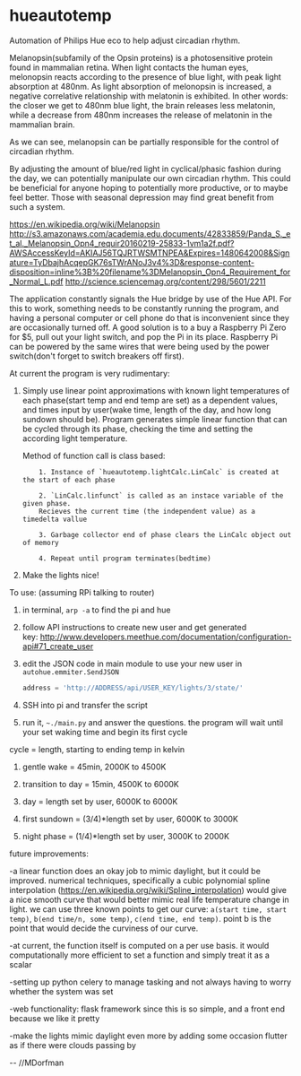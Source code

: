 # hueautotemp
Automation of Philips Hue eco to help adjust circadian rhythm.


Melanopsin(subfamily of the Opsin proteins) is a photosensitive protein found in mammalian retina. When light contacts the human eyes, melonopsin reacts according to the presence of blue light, with peak light absorption at 480nm. As light absorption of melonopsin is increased, a negative correlative relationship with melatonin is exhibited. In other words: the closer we get to 480nm blue light, the brain releases less melatonin, while a decrease from 480nm increases the release of melatonin in the mammalian brain.

As we can see, melanopsin can be partially responsible for the control of circadian rhythm.

By adjusting the amount of blue/red light in cyclical/phasic fashion during the day, we can potentially manipulate our own circadian rhythm. This could be beneficial for anyone hoping to potentially more productive, or to maybe feel better. Those with seasonal depression may find great benefit from such a system.

https://en.wikipedia.org/wiki/Melanopsin
http://s3.amazonaws.com/academia.edu.documents/42833859/Panda_S._et_al._Melanopsin_Opn4_requir20160219-25833-1vm1a2f.pdf?AWSAccessKeyId=AKIAJ56TQJRTWSMTNPEA&Expires=1480642008&Signature=TyDbajhAcqepGK76sTWrANoJ3v4%3D&response-content-disposition=inline%3B%20filename%3DMelanopsin_Opn4_Requirement_for_Normal_L.pdf
http://science.sciencemag.org/content/298/5601/2211

The application constantly signals the Hue bridge by use of the Hue API. For this to work, something needs to be constantly running the program, and having a personal computer or cell phone do that is inconvenient since they are occasionally turned off. A good solution is to a buy a Raspberry Pi Zero for $5, pull out your light switch, and pop the Pi in its place. Raspberry Pi can be powered by the same wires that were being used by the power switch(don't forget to switch breakers off first).


At current the program is very rudimentary:

1.	Simply use linear point approximations with known light temperatures of each phase(start temp and end temp are set) as a dependent values, and times input by user(wake time, length of the day, and how long sundown should be). Program generates simple linear function that can be cycled through its phase, checking the time and setting the according light temperature.

      Method of function call is class based: 
            
            1. Instance of `hueautotemp.lightCalc.LinCalc` is created at the start of each phase
            
            2. `LinCalc.linfunct` is called as an instace variable of the given phase. 
            Recieves the current time (the independent value) as a timedelta vallue
            
            3. Garbage collector end of phase clears the LinCalc object out of memory
            
            4. Repeat until program terminates(bedtime)
            

2.	Make the lights nice!


To use: (assuming RPi talking to router)

1.	in terminal, `arp -a` to find the pi and hue

2.	follow API instructions to create new user and get generated key: http://www.developers.meethue.com/documentation/configuration-api#71_create_user

3.	edit the JSON code in main module to use your new user
      in `autohue.emmiter.SendJSON`
      ```python 
      address = 'http://ADDRESS/api/USER_KEY/lights/3/state/'
      ```

4.	SSH into pi and transfer the script

5.	run it, `~./main.py` and answer the questions. the program will wait until your set waking time and begin its first cycle


cycle = length, starting to ending temp in kelvin

1.	gentle wake = 45min, 2000K to 4500K

2.	transition to day = 15min, 4500K to 6000K

3.	day = length set by user, 6000K to 6000K

4.	first sundown = (3/4)*length set by user, 6000K to 3000K

5.	night phase = (1/4)*length set by user, 3000K to 2000K


future improvements:

-a linear function does an okay job to mimic daylight, but it could be improved. numerical techniques, specifically a cubic polynomial spline interpolation (https://en.wikipedia.org/wiki/Spline_interpolation) would give a nice smooth curve that would better mimic real life temperature change in light. we can use three known points to get our curve: `a(start time, start temp)`, `b(end time/n, some temp)`, `c(end time, end temp)`. 
point b is the point that would decide the curviness of our curve.

-at current, the function itself is computed on a per use basis. it would computationally more efficient to set a function and simply treat it as a scalar

-setting up python celery to manage tasking and not always having to worry whether the system was set

-web functionality: flask framework since this is so simple, and a front end because we like it pretty

-make the lights mimic daylight even more by adding some occasion flutter as if there were clouds passing by

--
//MDorfman
